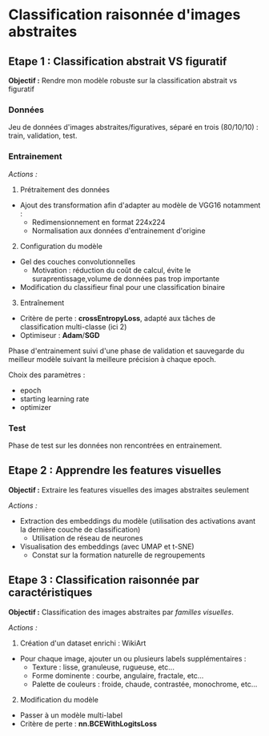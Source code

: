 # Classification raisonnée d'images abstraites
## Etape 1 : Classification abstrait VS figuratif
**Objectif :** Rendre mon modèle robuste sur la classification abstrait vs figuratif

### Données 
Jeu de données d'images abstraites/figuratives, séparé en trois (80/10/10) : train, validation, test. 

### Entrainement
_Actions :_
1. Prétraitement des données
- Ajout des transformation afin d'adapter au modèle de VGG16 notamment :
  - Redimensionnement en format 224x224 
  - Normalisation aux données d'entrainement d'origine
2. Configuration du modèle
- Gel des couches convolutionnelles 
  - Motivation : réduction du coût de calcul, évite le suraprentissage,volume de données pas trop importante
- Modification du classifieur final pour une classification binaire
3. Entraînement
- Critère de perte : **crossEntropyLoss**, adapté aux tâches de classification multi-classe (ici 2)
- Optimiseur : **Adam**/**SGD**

Phase d'entrainement suivi d'une phase de validation et sauvegarde du meilleur modèle suivant la meilleure précision à chaque epoch. 

Choix des paramètres : 
- epoch 
- starting learning rate
- optimizer 

### Test
Phase de test sur les données non rencontrées en entrainement. 

## Etape 2 : Apprendre les features visuelles
**Objectif :**  Extraire les features visuelles des images abstraites seulement

_Actions :_
- Extraction des embeddings du modèle (utilisation des activations avant la dernière couche de classification)
  - Utilisation de réseau de neurones 
- Visualisation des embeddings (avec UMAP et t-SNE)
  - Constat sur la formation naturelle de regroupements 

## Etape 3 : Classification raisonnée par caractéristiques
**Objectif :** Classification des images abstraites par *familles visuelles*.

_Actions :_
1. Création d'un dataset enrichi : WikiArt
- Pour chaque image, ajouter un ou plusieurs labels supplémentaires : 
  - Texture : lisse, granuleuse, rugueuse, etc...
  - Forme dominente : courbe, angulaire, fractale, etc...
  - Palette de couleurs : froide, chaude, contrastée, monochrome, etc...
2. Modification du modèle 
- Passer à un modèle multi-label
- Critère de perte : **nn.BCEWithLogitsLoss**